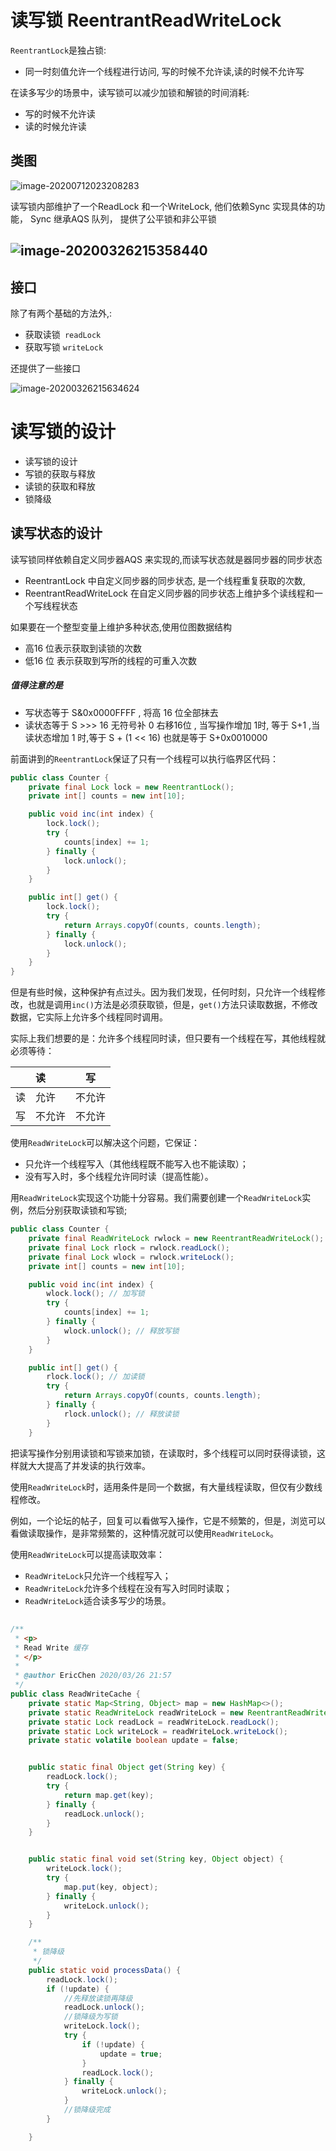 # 读写锁 ReentrantReadWriteLock

`ReentrantLock`是独占锁:

- 同一时刻值允许一个线程进行访问, 写的时候不允许读,读的时候不允许写

在读多写少的场景中，读写锁可以减少加锁和解锁的时间消耗:

- 写的时候不允许读
- 读的时候允许读

## 类图

![image-20200712023208283](../../../assets/image-20200712023208283.png)

读写锁内部维护了一个ReadLock 和一个WriteLock, 他们依赖Sync 实现具体的功能， Sync 继承AQS 队列， 提供了公平锁和非公平锁



## ![image-20200326215358440](../../../assets/image-20200326215358440.png)

## 接口

除了有两个基础的方法外,:

-  获取读锁` readLock`
- 获取写锁 `writeLock`

还提供了一些接口



![image-20200326215634624](../../../assets/image-20200326215634624.png)



# 读写锁的设计

- 读写锁的设计
- 写锁的获取与释放
- 读锁的获取和释放
- 锁降级

## 读写状态的设计

读写锁同样依赖自定义同步器AQS 来实现的,而读写状态就是器同步器的同步状态

- ReentrantLock 中自定义同步器的同步状态, 是一个线程重复获取的次数,
- ReentrantReadWriteLock 在自定义同步器的同步状态上维护多个读线程和一个写线程状态

如果要在一个整型变量上维护多种状态,使用位图数据结构

- 高16 位表示获取到读锁的次数
- 低16 位 表示获取到写所的线程的可重入次数

##### 值得注意的是

- 写状态等于 S&0x0000FFFF , 将高 16 位全部抹去
- 读状态等于 S >>> 16  无符号补 0 右移16位 , 当写操作增加 1时, 等于 S+1 ,当读状态增加 1 时,等于 S + (1 << 16)  也就是等于 S+0x0010000



前面讲到的`ReentrantLock`保证了只有一个线程可以执行临界区代码：

```java
public class Counter {
    private final Lock lock = new ReentrantLock();
    private int[] counts = new int[10];

    public void inc(int index) {
        lock.lock();
        try {
            counts[index] += 1;
        } finally {
            lock.unlock();
        }
    }

    public int[] get() {
        lock.lock();
        try {
            return Arrays.copyOf(counts, counts.length);
        } finally {
            lock.unlock();
        }
    }
}
```

但是有些时候，这种保护有点过头。因为我们发现，任何时刻，只允许一个线程修改，也就是调用`inc()`方法是必须获取锁，但是，`get()`方法只读取数据，不修改数据，它实际上允许多个线程同时调用。

实际上我们想要的是：允许多个线程同时读，但只要有一个线程在写，其他线程就必须等待：

|      | 读     | 写     |
| :--- | :----- | ------ |
| 读   | 允许   | 不允许 |
| 写   | 不允许 | 不允许 |

使用`ReadWriteLock`可以解决这个问题，它保证：

- 只允许一个线程写入（其他线程既不能写入也不能读取）；
- 没有写入时，多个线程允许同时读（提高性能）。

用`ReadWriteLock`实现这个功能十分容易。我们需要创建一个`ReadWriteLock`实例，然后分别获取读锁和写锁;

```java
public class Counter {
    private final ReadWriteLock rwlock = new ReentrantReadWriteLock();
    private final Lock rlock = rwlock.readLock();
    private final Lock wlock = rwlock.writeLock();
    private int[] counts = new int[10];

    public void inc(int index) {
        wlock.lock(); // 加写锁
        try {
            counts[index] += 1;
        } finally {
            wlock.unlock(); // 释放写锁
        }
    }

    public int[] get() {
        rlock.lock(); // 加读锁
        try {
            return Arrays.copyOf(counts, counts.length);
        } finally {
            rlock.unlock(); // 释放读锁
        }
    }
```

把读写操作分别用读锁和写锁来加锁，在读取时，多个线程可以同时获得读锁，这样就大大提高了并发读的执行效率。

使用`ReadWriteLock`时，适用条件是同一个数据，有大量线程读取，但仅有少数线程修改。

例如，一个论坛的帖子，回复可以看做写入操作，它是不频繁的，但是，浏览可以看做读取操作，是非常频繁的，这种情况就可以使用`ReadWriteLock`。

使用`ReadWriteLock`可以提高读取效率：

- `ReadWriteLock`只允许一个线程写入；
- `ReadWriteLock`允许多个线程在没有写入时同时读取；
- `ReadWriteLock`适合读多写少的场景。

## 

```java
/**
 * <p>
 * Read Write 缓存
 * </p>
 *
 * @author EricChen 2020/03/26 21:57
 */
public class ReadWriteCache {
    private static Map<String, Object> map = new HashMap<>();
    private static ReadWriteLock readWriteLock = new ReentrantReadWriteLock();
    private static Lock readLock = readWriteLock.readLock();
    private static Lock writeLock = readWriteLock.writeLock();
    private static volatile boolean update = false;


    public static final Object get(String key) {
        readLock.lock();
        try {
            return map.get(key);
        } finally {
            readLock.unlock();
        }
    }


    public static final void set(String key, Object object) {
        writeLock.lock();
        try {
            map.put(key, object);
        } finally {
            writeLock.unlock();
        }
    }

    /**
     * 锁降级
     */
    public static void processData() {
        readLock.lock();
        if (!update) {
            //先释放读锁再降级
            readLock.unlock();
            //锁降级为写锁
            writeLock.lock();
            try {
                if (!update) {
                    update = true;
                }
                readLock.lock();
            } finally {
                writeLock.unlock();
            }
            //锁降级完成
        }

    }
```

